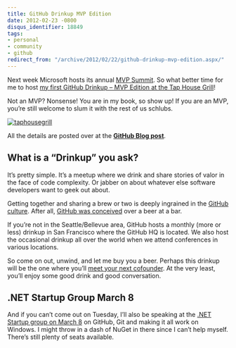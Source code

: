 ```yaml
---
title: GitHub Drinkup MVP Edition
date: 2012-02-23 -0800
disqus_identifier: 18849
tags:
- personal
- community
- github
redirect_from: "/archive/2012/02/22/github-drinkup-mvp-edition.aspx/"
---
```


Next week Microsoft hosts its annual [MVP
Summit](http://www.2012mvpsummit.com/ "MVP Summit"). So what better time
for me to host [my first GitHub Drinkup – MVP Edition at the Tap House
Grill](https://github.com/blog/1059-bellevue-wa-drinkup "GitHub Drinkup Bellevue")!

Not an MVP? Nonsense! You are in my book, so show up! If you are an MVP,
you’re still welcome to slum it with the rest of us schlubs.

[![taphousegrill](https://haacked.com/images/haacked_com/WindowsLiveWriter/a86933e2807a_D44C/taphousegrill_thumb.jpg "taphousegrill")](https://haacked.com/images/haacked_com/WindowsLiveWriter/a86933e2807a_D44C/taphousegrill_2.jpg)

All the details are posted over at the [**GitHub Blog
post**](https://github.com/blog/1059-bellevue-wa-drinkup "Bellevue Drinkup").

What is a “Drinkup” you ask?
----------------------------

It’s pretty simple. It’s a meetup where we drink and share stories of
valor in the face of code complexity. Or jabber on about whatever else
software developers want to geek out about.

Getting together and sharing a brew or two is deeply ingrained in the
[GitHub
culture](http://www.wired.com/wiredenterprise/2012/02/github/all/1 "Lord of the Files: Wired.com article on GitHub").
After all, [GitHub was
conceived](http://tom.preston-werner.com/2008/10/18/how-i-turned-down-300k.html "How I Turned Down $300,000 from Microsoft to go Full-Time on GitHub")
over a beer at a bar.

If you’re not in the Seattle/Bellevue area, GitHub hosts a monthly (more
or less) drinkup in San Francisco where the GitHub HQ is located. We
also host the occasional drinkup all over the world when we attend
conferences in various locations.

So come on out, unwind, and let me buy you a beer. Perhaps this drinkup
will be the one where you’ll [meet your next
cofounder](http://tom.preston-werner.com/2008/11/03/how-to-meet-your-next-cofounder.html "Meet your next cofounder").
At the very least, you’ll enjoy some good drink and good conversation.

.NET Startup Group March 8
--------------------------

And if you can’t come out on Tuesday, I’ll also be speaking at the [.NET
Startup group on March
8](http://www.dotnetstartup.com/events/51574692/?eventId=51574692&action=detail ".NET Startup")
on GitHub, Git and making it all work on Windows. I might throw in a
dash of NuGet in there since I can’t help myself. There’s still plenty
of seats available.

